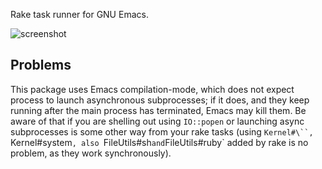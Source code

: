 Rake task runner for GNU Emacs.


![screenshot](https://github.com/vderyagin/rake.el/raw/master/screenshot.png)


## Problems ##

This package uses Emacs compilation-mode, which does not expect process to
launch asynchronous subprocesses; if it does, and they keep running after the
main process has terminated, Emacs may kill them. Be aware of that if you are
shelling out using `IO::popen` or launching async subprocesses is some other
way from your rake tasks (using `Kernel#\``, `Kernel#system`, also
`FileUtils#sh` and `FileUtils#ruby` added by rake is no problem, as they work
synchronously).
